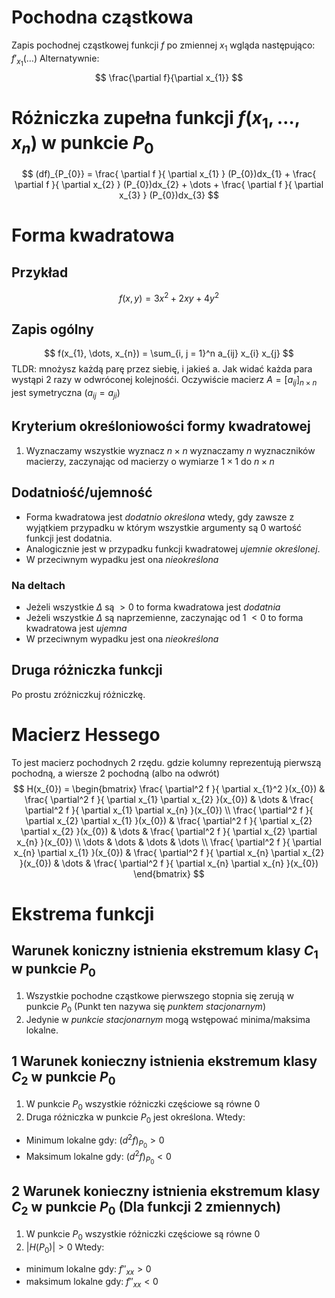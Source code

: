 # Pochodna cząstkowa
Zapis pochodnej cząstkowej funkcji $f$ po zmiennej $x_{1}$ wgląda następująco: $f'_{x_{1}}(\dots)$
Alternatywnie:
$$
\frac{\partial f}{\partial x_{1}}
$$
# Różniczka zupełna funkcji $f(x_{1}, \dots, x_{n})$ w punkcie $P_{0}$
$$
(df)_{P_{0}} = \frac{ \partial f }{ \partial x_{1} } (P_{0})dx_{1} + \frac{ \partial f }{ \partial x_{2} } (P_{0})dx_{2} + \dots + \frac{ \partial f }{ \partial x_{3} } (P_{0})dx_{3}
$$
# Forma kwadratowa
## Przykład
$$
f(x, y) = 3x^2 + 2xy + 4y^2
$$
## Zapis ogólny
$$
f(x_{1}, \dots, x_{n}) = \sum_{i, j = 1}^n a_{ij} x_{i} x_{j}
$$
TLDR: mnożysz każdą parę przez siebię, i jakieś a. 
Jak widać każda para wystąpi 2 razy w odwróconej kolejnośći.
Oczywiście macierz $A = [a_{ij}]_{n\times n}$ jest symetryczna ($a_{ij} = a_{ji}$)


## Kryterium określoniowości formy kwadratowej
1. Wyznaczamy wszystkie wyznacz $n \times n$ wyznaczamy $n$ wyznaczników macierzy, zaczynając od macierzy o wymiarze $1 \times 1$ do $n \times n$
## Dodatniość/ujemność
- Forma kwadratowa jest *dodatnio określona* wtedy, gdy zawsze z wyjątkiem przypadku w którym wszystkie argumenty są $0$ wartość funkcji jest dodatnia.
- Analogicznie jest w przypadku funkcji kwadratowej *ujemnie określonej*.
- W przeciwnym wypadku jest ona *nieokreślona*

### Na deltach
- Jeżeli wszystkie $\Delta$ są $> 0$ to forma kwadratowa jest $dodatnia$
- Jeżeli wszystkie $\Delta$ są naprzemienne, zaczynając od 1 $< 0$ to forma kwadratowa jest *ujemna*
- W przeciwnym wypadku jest ona *nieokreślona*
## Druga różniczka funkcji
Po prostu zróżniczkuj różniczkę.
# Macierz Hessego
To jest macierz pochodnych 2 rzędu. gdzie kolumny reprezentują pierwszą pochodną, a wiersze 2 pochodną (albo na odwrót)
$$
H(x_{0}) = \begin{bmatrix}
\frac{ \partial^2 f }{ \partial x_{1}^2 }(x_{0}) &  \frac{ \partial^2 f }{ \partial x_{1} \partial x_{2} }(x_{0}) & \dots  &  \frac{ \partial^2 f }{ \partial x_{1} \partial x_{n} }(x_{0}) \\
\frac{ \partial^2 f }{ \partial x_{2} \partial x_{1} }(x_{0}) &  \frac{ \partial^2 f }{ \partial x_{2} \partial x_{2} }(x_{0}) & \dots  &  \frac{ \partial^2 f }{ \partial x_{2} \partial x_{n} }(x_{0}) \\
\dots & \dots & \dots & \dots \\
\frac{ \partial^2 f }{ \partial x_{n} \partial x_{1} }(x_{0}) &  \frac{ \partial^2 f }{ \partial x_{n} \partial x_{2} }(x_{0}) & \dots  &  \frac{ \partial^2 f }{ \partial x_{n} \partial x_{n} }(x_{0})
\end{bmatrix}
$$


# Ekstrema funkcji 
## Warunek koniczny istnienia ekstremum klasy $C_{1}$ w punkcie $P_{0}$
1. Wszystkie pochodne cząstkowe pierwszego stopnia się zerują w punkcie $P_{0}$ (Punkt ten nazywa się *punktem stacjonarnym*)
2. Jedynie w *punkcie stacjonarnym* mogą wstępować minima/maksima lokalne.
## 1 Warunek konieczny istnienia ekstremum  klasy $C_{2}$ w punkcie $P_{0}$
1. W punkcie $P_{0}$ wszystkie różniczki częściowe są równe 0
2. Druga różniczka w punkcie $P_{0}$ jest określona.
Wtedy: 
- Minimum lokalne gdy: $(d^2 f)_{P_{0}} > 0$
- Maksimum lokalne gdy: $(d^2 f)_{P_{0}} < 0$
## 2 Warunek konieczny istnienia ekstremum  klasy $C_{2}$ w punkcie $P_{0}$ (Dla funkcji 2 zmiennych)
1. W punkcie $P_{0}$ wszystkie różniczki częściowe są równe 0
2. $|H(P_0)| > 0$
Wtedy:
- minimum lokalne gdy: $f''_{xx} > 0$
- maksimum lokalne gdy: $f''_{x x} < 0$

